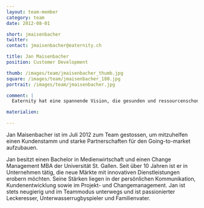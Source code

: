 ```yaml
---
layout: team-member
category: team
date: 2012-08-01

short: jmaisenbacher
twitter: 
contact: jmaisenbacher@eaternity.ch

title: Jan Maisenbacher
position: Customer Development

thumb: /images/team/jmaisenbacher_thumb.jpg
square: /images/team/jmaisenbacher_180.jpg
portrait: /images/team/jmaisenbacher.jpg

comment: |
  Eaternity hat eine spannende Vision, die gesunden und ressourcenschonenden Genuss auf den Tisch bringt. Ein Business, dass durch den Kopf und den Magen geht. Kunden dafür zu begeistern macht da doppelt Spass.

materialien:

---
```



Jan Maisenbacher ist im Juli 2012 zum Team gestossen, um mitzuhelfen einen Kundenstamm und starke Partnerschaften für den Going-to-market aufzubauen. 

Jan besitzt einen Bachelor in Medienwirtschaft und einen Change Management MBA der Universität St. Gallen. Seit über 10 Jahren ist er in Unternehmen tätig, die neue Märkte mit innovativen Dienstleistungen erobern möchten. Seine Stärken liegen in der persönlichen Kommunikation, Kundenentwicklung sowie im Projekt- und Changemanagement. 
Jan ist stets neugierig und im Teammodus unterwegs und ist passionierter Leckeresser, Unterwasserrugbyspieler und Familienvater. 